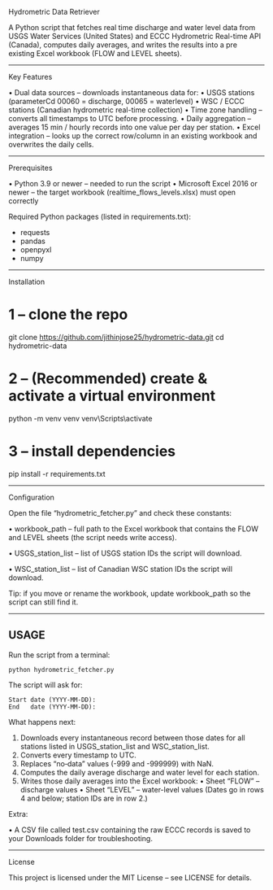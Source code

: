 Hydrometric Data Retriever

A Python script that fetches real time discharge and water level data from USGS Water Services (United States) and ECCC Hydrometric Real-time API (Canada), 
computes daily averages, and writes the results into a pre existing Excel workbook (FLOW and LEVEL sheets).

______________________________________________________________________________________________________________

Key Features

•	Dual data sources – downloads instantaneous data for:
•	USGS stations (parameterCd 00060 = discharge, 00065 = waterlevel)
•	WSC / ECCC stations (Canadian hydrometric real-time collection)
•	Time zone handling – converts all timestamps to UTC before processing.
•	Daily aggregation – averages 15 min / hourly records into one value per day per station.
•	Excel integration – looks up the correct row/column in an existing workbook and overwrites the daily cells.
___________________________________________________________________________________________________________

Prerequisites

• Python 3.9 or newer   – needed to run the script
• Microsoft Excel 2016 or newer – the target workbook (realtime_flows_levels.xlsx) must open correctly

Required Python packages (listed in requirements.txt):
  - requests
  - pandas
  - openpyxl
  - numpy
_______________________________________________________________________________________________________

Installation

# 1 – clone the repo
git clone https://github.com/jithinjose25/hydrometric-data.git
cd hydrometric-data

# 2 – (Recommended) create & activate a virtual environment
python -m venv venv
venv\Scripts\activate

# 3 – install dependencies
pip install -r requirements.txt
______________________________________________________________________________________________________

Configuration

Open the file “hydrometric_fetcher.py” and check these constants:

• workbook_path       – full path to the Excel workbook that contains the FLOW and LEVEL sheets (the script needs write access).

• USGS_station_list   – list of USGS station IDs the script will download.

• WSC_station_list    – list of Canadian WSC station IDs the script will download.

Tip: if you move or rename the workbook, update workbook_path so the script can still find it.
_______________________________________________________________________________________________________

USAGE
-----

Run the script from a terminal:

    python hydrometric_fetcher.py

The script will ask for:

    Start date (YYYY-MM-DD):
    End   date (YYYY-MM-DD):

What happens next:

  1. Downloads every instantaneous record between those dates for all stations
     listed in USGS_station_list and WSC_station_list.
  2. Converts every timestamp to UTC.
  3. Replaces “no‑data” values (-999 and -999999) with NaN.
  4. Computes the daily average discharge and water level for each station.
  5. Writes those daily averages into the Excel workbook:
       • Sheet “FLOW”  – discharge values
       • Sheet “LEVEL” – water-level values
     (Dates go in rows 4 and below; station IDs are in row 2.)

Extra:

  • A CSV file called test.csv containing the raw ECCC records is saved to your
    Downloads folder for troubleshooting.
_____________________________________________________________________________________________________
License

This project is licensed under the MIT License – see LICENSE for details.

